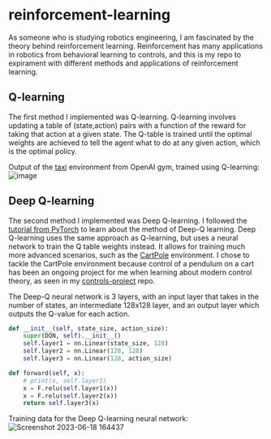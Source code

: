 # reinforcement-learning
As someone who is studying robotics engineering, I am fascinated by the theory behind reinforcement learning. Reinforcement has many applications in robotics from behavioral learning to controls, and this is my repo to expirament with different methods and applications of reinforcement learning.

## Q-learning
The first method I implemented was Q-learning. Q-learning involves updating a table of (state,action) pairs with a function of the reward for taking that action at a given state. The Q-table is trained until the optimal weights are achieved to tell the agent what to do at any given action, which is the optimal policy.

Output of the [taxi](https://www.gymlibrary.dev/environments/toy_text/taxi/) environment from OpenAI gym, trained using Q-learning:
![image](https://github.com/OLeather/reinforcement-learning/assets/43189206/23b8e8f8-699d-4f1a-83c2-3a6db9dc58c2)

## Deep Q-learning
The second method I implemented was Deep Q-learning. I followed the [tutorial from PyTorch](https://pytorch.org/tutorials/intermediate/reinforcement_q_learning.html) to learn about the method of Deep-Q learning. Deep Q-learning uses the same approach as Q-learning, but uses a neural network to train the Q table weights instead. It allows for training much more advanced scenarios, such as the [CartPole](https://www.gymlibrary.dev/environments/classic_control/cart_pole/) environment. I chose to tackle the CartPole environment because control of a pendulum on a cart has been an ongoing project for me when learning about modern control theory, as seen in my [controls-project](https://github.com/OLeather?tab=repositories) repo.

The Deep-Q neural network is 3 layers, with an input layer that takes in the number of states, an intermediate 128x128 layer, and an output layer which outputs the Q-value for each action.
```python
def __init__(self, state_size, action_size):
    super(DQN, self).__init__()
    self.layer1 = nn.Linear(state_size, 128)
    self.layer2 = nn.Linear(128, 128)
    self.layer3 = nn.Linear(128, action_size)

def forward(self, x):
    # print(x, self.layer1)
    x = F.relu(self.layer1(x))
    x = F.relu(self.layer2(x))
    return self.layer3(x)
```

Training data for the Deep Q-learning neural network:
![Screenshot 2023-06-18 164437](https://github.com/OLeather/reinforcement-learning/assets/43189206/bd576abf-42c7-44dc-8ef8-859eb634ec71)
